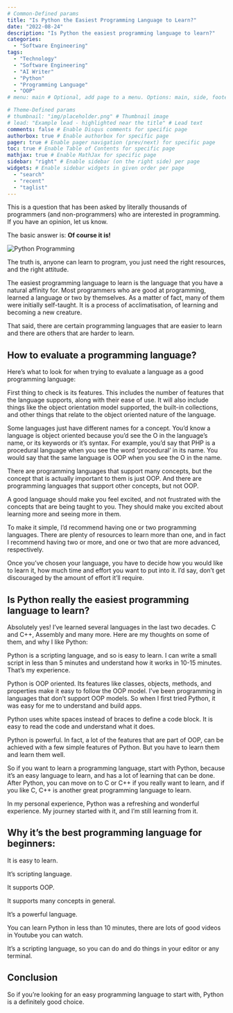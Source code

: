 ```yaml
---
# Common-Defined params
title: "Is Python the Easiest Programming Language to Learn?"
date: "2022-08-24"
description: "Is Python the easiest programming language to learn?"
categories:
  - "Software Engineering"
tags:
  - "Technology"
  - "Software Engineering"
  - "AI Writer"
  - "Python"
  - "Programming Language"
  - "OOP"
# menu: main # Optional, add page to a menu. Options: main, side, footer

# Theme-Defined params
# thumbnail: "img/placeholder.png" # Thumbnail image
# lead: "Example lead - highlighted near the title" # Lead text
comments: false # Enable Disqus comments for specific page
authorbox: true # Enable authorbox for specific page
pager: true # Enable pager navigation (prev/next) for specific page
toc: true # Enable Table of Contents for specific page
mathjax: true # Enable MathJax for specific page
sidebar: "right" # Enable sidebar (on the right side) per page
widgets: # Enable sidebar widgets in given order per page
  - "search"
  - "recent"
  - "taglist"
---
```


This is a question that has been asked by literally thousands of programmers (and non-programmers) who are interested in programming. If you have an opinion, let us know.

The basic answer is: **Of course it is!**

![Python Programming](/img/python_programming_language.jpg "Python Programming")

The truth is, anyone can learn to program, you just need the right resources, and the right attitude.

The easiest programming language to learn is the language that you have a natural affinity for. Most programmers who are good at programming, learned a language or two by themselves. As a matter of fact, many of them were initially self-taught. It is a process of acclimatisation, of learning and becoming a new creature.

That said, there are certain programming languages that are easier to learn and there are others that are harder to learn.

## How to evaluate a programming language?

Here’s what to look for when trying to evaluate a language as a good programming language:

First thing to check is its features. This includes the number of features that the language supports, along with their ease of use. It will also include things like the object orientation model supported, the built-in collections, and other things that relate to the object oriented nature of the language.

Some languages just have different names for a concept. You’d know a language is object oriented because you’d see the O in the language’s name, or its keywords or it’s syntax. For example, you’d say that PHP is a procedural language when you see the word ‘procedural’ in its name. You would say that the same language is OOP when you see the O in the name.

There are programming languages that support many concepts, but the concept that is actually important to them is just OOP. And there are programming languages that support other concepts, but not OOP.

A good language should make you feel excited, and not frustrated with the concepts that are being taught to you. They should make you excited about learning more and seeing more in them.

To make it simple, I’d recommend having one or two programming languages. There are plenty of resources to learn more than one, and in fact I recommend having two or more, and one or two that are more advanced, respectively.

Once you’ve chosen your language, you have to decide how you would like to learn it, how much time and effort you want to put into it. I’d say, don’t get discouraged by the amount of effort it’ll require.

## Is Python really the easiest programming language to learn?

Absolutely yes! I’ve learned several languages in the last two decades. C and C++, Assembly and many more. Here are my thoughts on some of them, and why I like Python:

Python is a scripting language, and so is easy to learn. I can write a small script in less than 5 minutes and understand how it works in 10-15 minutes. That’s my experience.

Python is OOP oriented. Its features like classes, objects, methods, and properties make it easy to follow the OOP model. I’ve been programming in languages that don’t support OOP models. So when I first tried Python, it was easy for me to understand and build apps.

Python uses white spaces instead of braces to define a code block. It is easy to read the code and understand what it does.

Python is powerful. In fact, a lot of the features that are part of OOP, can be achieved with a few simple features of Python. But you have to learn them and learn them well.

So if you want to learn a programming language, start with Python, because it’s an easy language to learn, and has a lot of learning that can be done. After Python, you can move on to C or C++ if you really want to learn, and if you like C, C++ is another great programming language to learn.

In my personal experience, Python was a refreshing and wonderful experience. My journey started with it, and I’m still learning from it.

## Why it’s the best programming language for beginners:

It is easy to learn.

It’s scripting language.

It supports OOP.

It supports many concepts in general.

It’s a powerful language.

You can learn Python in less than 10 minutes, there are lots of good videos in Youtube you can watch.

It’s a scripting language, so you can do and do things in your editor or any terminal.

## Conclusion

So if you’re looking for an easy programming language to start with, Python is a definitely good choice.
